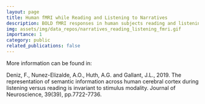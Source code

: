 ```yaml
---
layout: page
title: Human fMRI while Reading and Listening to Narratives
description: BOLD fMRI responses in human subjects reading and listening to a set of natural stories.
img: assets/img/data_repos/narratives_reading_listening_fmri.gif
importance: 1
category: public
related_publications: false
---
```

<a href="https://gin.g-node.org/denizenslab/narratives_reading_listening_fmri" title="Link"><i class="fas fa-globe"></i></a>

More information can be found in:

Deniz, F., Nunez-Elizalde, A.O., Huth, A.G. and Gallant, J.L., 2019. The representation of semantic information across human cerebral cortex during listening versus reading is invariant to stimulus modality. Journal of Neuroscience, 39(39), pp.7722-7736.

